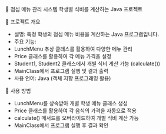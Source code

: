 🍱 점심 메뉴 관리 시스템
학생별 식비를 계산하는 Java 프로젝트

🚀 프로젝트 개요
- 설명: 특정 학생의 점심 메뉴 비용을 계산하는 Java 프로그램입니다.
- 주요 기능:
- LunchMenu 추상 클래스를 활용하여 다양한 메뉴 관리
- Price 클래스를 활용하여 각 메뉴 가격을 설정
- Student1, Student2 클래스에서 개별 식비 계산 가능 (calculate())
- MainClass에서 프로그램 실행 및 결과 출력
- 사용 언어: Java (객체 지향 프로그래밍 활용)

🔧 사용 방법
- LunchMenu를 상속받아 개별 학생 메뉴 클래스 생성
- Price 클래스를 활용하여 각 음식의 가격을 자동으로 적용
- calculate() 메서드를 오버라이드하여 개별 식비 계산 가능
- MainClass에서 프로그램 실행 후 결과 확인
